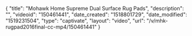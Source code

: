 {
    "title": "Mohawk Home Supreme Dual Surface Rug Pads",
    "description": "",
    "videoid": "150461441",
    "date_created": "1518801729",
    "date_modified": "1519231504",
    "type": "captivate",
    "layout": "video",
    "url": "\/v\/mhk-rugpad2016final-cc-mp4\/150461441"
}